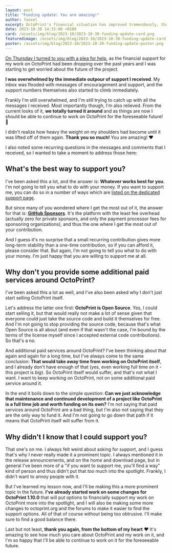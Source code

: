```yaml
---
layout: post
title: "Funding update: You are amazing!"
author: foosel
excerpt: OctoPrint's financial situation has improved tremendously, thanks to your support. Thank you so much!
date: 2023-10-30 14:15:00 +0100
card: /assets/img/blog/2023-10/2023-10-30-funding-update-card.png
featuredimage: /assets/img/blog/2023-10/2023-10-30-funding-update-card.png
poster: /assets/img/blog/2023-10/2023-10-30-funding-update-poster.png
---
```


[On Thursday I turned to you with a plea for help](/blog/2023/10/26/we-need-to-talk-about-funding/), as the
financial support for my work on OctoPrint had been dropping over the past years and I was starting to get
worried about the future of the project. 

**I was overwhelmed by the immediate outpour of support I received**. My inbox was flooded with messages of
encouragement and support, and the support numbers themselves also started to climb immediately.

Frankly I'm still overwhelmed, and I'm still trying to catch up with all the messages I received. 
Most importantly though, I'm also relieved. From the current looks of it, **we totally turned it around**
and as things are now I should be able to continue to work on OctoPrint for the foreseeable future! 🥳

I didn't realize how heavy the weight on my shoulders had become until it was lifted off of them again.
**Thank you so much!** You are amazing! ❤️

I also noted some recurring questions in the messages and comments that I received, so I wanted to take a 
moment to address those here:

## What's the best way to support you?

I've been asked this a lot, and the answer is: **Whatever works best for you**. I'm not going to
tell you what to do with your money. If you want to support me, you can do so in a number of ways which
are [listed on the dedicated support page](/support-octoprint/).

But since many of you wondered where I get the most out of it, the answer for that is: [**GitHub Sponsors**](https://github.com/sponsors/foosel/).
It's the platform with the least fee overhead (actually zero for private sponsors, and only the payment processor fees for sponsoring organizations),
and thus the one where I get the most out of your contribution.

And I guess it's no surprise that a small recurring contribution gives more long-term stability than a one-time
contribution, so if you can afford it, please consider that. But again, I'm not going to tell you what to do
with your money. I'm just happy that you are willing to support me at all.

## Why don't you provide some additional paid services around OctoPrint?

I've been asked this a lot as well, and I've also been asked why I don't just start selling OctoPrint itself.

Let's address the latter one first: **OctoPrint is Open Source**. Yes, I could start selling it, but that
would really not make a lot of sense given that everyone could just take the source code and build it
themselves for free. And I'm not going to stop providing the source code, because that's what Open Source
is all about (and even if that wasn't the case, I'm bound by the terms of the license myself since I accepted
external code contributions). So that's a no.

And additional paid services around OctoPrint? I've been thinking about that again and again for a long time, but I've
always come to the same conclusion: **That would take away time from working on OctoPrint itself**, and I
already don't have enough of that (yes, even working full time on it - this project is *big*). So OctoPrint 
itself would suffer, and that's not what I want. I want to keep working on OctoPrint, not on some additional 
paid service around it. 

In the end it boils down to the simple question: **Can we just acknowledge that maintenance and continued 
development of a project like OctoPrint is a full time job and worth funding on its own?** I'm not 
saying that paid services around OctoPrint are a bad thing, but I'm also not saying that they are the only 
way to fund it. And I'm not going to go down that path if it means that OctoPrint itself will suffer from it.

## Why didn't I know that I could support you?

That one's on me. I always felt weird about asking for support, and I guess that's why I never
really made it a prominent topic. I always mentioned it in the release announcements, and on the home and download
page, but in general I've been more of a "if you want to support me, you'll find a way" kind of person and thus 
didn't put that *too* much into the spotlight. Frankly, I didn't want to annoy people with it.

But I've learned my lesson now, and I'll be making this a more prominent topic in the future. **I've already started
work on some changes for OctoPrint 1.10.0** that will put options to financially support my work on OctoPrint more into the
spotlight, and I will also be making some more changes to octoprint.org and the forums to make it easier to find the support options.
All of that of course without being too obtrusive. I'll make sure to find a good balance there.

Last but not least, **thank you again, from the bottom of my heart** ❤️ It's amazing to see how much you care about
OctoPrint and my work on it, and I'm so happy that I'll be able to continue to work on it for the foreseeable future.
